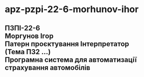 # apz-pzpi-22-6-morhunov-ihor  
ПЗПІ-22-6  
Моргунов Ігор   
Патерн проєктування Інтерпретатор  
(Тема ПЗ2 ...)  
Програмна система для автоматизації страхування автомобілів  
---
